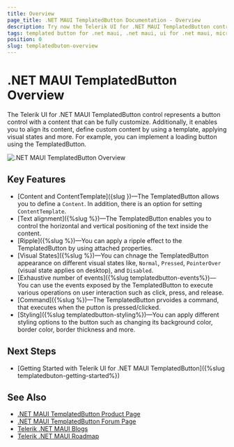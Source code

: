 ```yaml
---
title: Overview
page_title: .NET MAUI TemplatedButton Documentation - Overview
description: Try now the Telerik UI for .NET MAUI TemplatedButton control that provides various options for customizing its look and feel.
tags: templated button for .net maui, .net maui, ui for .net maui, microsoft .net maui
position: 0
slug: templatedbuton-overview
---
```


# .NET MAUI TemplatedButton Overview

The Telerik UI for .NET MAUI TemplatedButton control represents a button control with a content that can be fully customize. 
Additionally, it enables you to align its content, define custom content by using a template, applying visual states and more. For example, you can implement a loading button using the TemplatedButton. 

![.NET MAUI TemplatedButton Overview](images/button-overview.png "TemplatedButton for .NET MAUI")

## Key Features

* [Content and ContentTemplate]({slug })&mdash;The TemplatedButton allows you to define a `Content`. In addition, there is an option for setting `ContentTemplate`.
* [Text alignment]({%slug %})&mdash;The TemplatedButton enables you to control the horizontal and vertical positioning of the text inside the content.
* [Ripple]({%slug %})&mdash;You can apply a ripple effect to the TemplatedButton by using attached properties.
* [Visual States]({%slug %})&mdash;You can chnage the TemplatedButton appearance on different visual states like, `Normal`, `Pressed`, `PointerOver` (visual state applies on desktop), and `Disabled`.
* [Exhaustive number of events]({%slug templatedbutton-events%})&mdash;You can use the events exposed by the TemplatedButton to execute various operations on user interaction such as click, press, and release.
* [Command]({%slug %})&mdash;The TemplatedButton prvoides a command, that executes when the putton is pressed/clicked.
* [Styling]({%slug templatedbutton-styling%})&mdash;You can apply different styling options to the button such as changing its background color, border color, border thickness and more.

## Next Steps

- [Getting Started with Telerik UI for .NET MAUI TemplatedButton]({%slug templatedbuton-getting-started%})

## See Also

- [.NET MAUI TemplatedButton Product Page](https://www.telerik.com/maui-ui/templatedbutton)
- [.NET MAUI TemplatedButton Forum Page](https://www.telerik.com/forums/maui?tagId=1764)
- [Telerik .NET MAUI Blogs](https://www.telerik.com/blogs/mobile-net-maui)
- [Telerik .NET MAUI Roadmap](https://www.telerik.com/support/whats-new/maui-ui/roadmap)